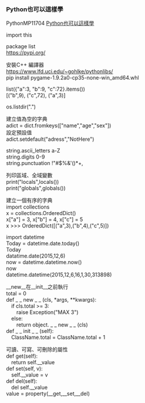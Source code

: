 ### Python也可以這樣學

PythonMP11704  [Python也可以這樣學](http://www.drmaster.com.tw/Bookinfo.asp?BookID=MP11704)

import this  

package list  
https://pypi.org/  

安裝C++ 編譯器  
https://www.lfd.uci.edu/~gohlke/pythonlibs/  
pip install pygame-1.9.2a0-cp35-none-win_amd64.whl  

list({"a":3, "b":9, "c":72}.items())  
[("b",9), ("c",72), ("a",3)]

os.listdir(".")

建立值為空的字典  
adict = dict.fromkeys(["name","age","sex"])  
設定預設值  
adict.setdefault("adress","NotHere")

string.ascii_letters  a-Z  
string.digits  0-9  
string.punctuation  !"#$%&\'()*+,  

列印區域、全域變數  
print("locals",locals())  
print("globals",globals())  

建立一個有序的字典  
import collections  
x = collections.OrderedDict()  
x["a"] = 3, x["b"] = 4, x["c"] = 5  
x >>> OrderedDict([("a",3),("b",4),("c",5)])  

import datetime  
Today = datetime.date.today()  
Today  
datatime.date(2015,12,6)  
now = datetime.datetime.now()  
now  
datetime.datetime(2015,12,6,16,1,30,313898)  

__new__在__init__之前執行  
total =  0  
def _ _ new _ _ (cls, *args, **kwargs):  
&emsp;if cls.total >= 3:  
&emsp;&emsp;raise Exception("MAX 3")  
&emsp;else:  
&emsp;&emsp;return object. _ _ new _ _ (cls)          
def _ _ init _ _ (self):  
&emsp;ClassName.total = ClassName.total + 1  
  
可讀、可寫、可刪除的屬性  
def get(self):  
&emsp;return self.__value  
def set(self, v):  
&emsp;self.__value = v  
def del(self):  
&emsp;del self.__value  
value = property(__get,__set,__del)





